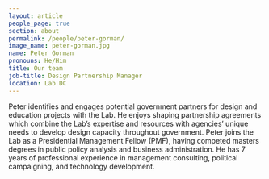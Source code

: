 ```yaml
---
layout: article
people_page: true
section: about
permalink: /people/peter-gorman/
image_name: peter-gorman.jpg
name: Peter Gorman
pronouns: He/Him
title: Our team
job-title: Design Partnership Manager
location: Lab DC
---
```


Peter identifies and engages potential government partners for design and education projects with the Lab. He enjoys shaping partnership agreements which combine the Lab’s expertise and resources with agencies’ unique needs to develop design capacity throughout government. Peter joins the Lab as a Presidential Management Fellow (PMF), having competed masters degrees in public policy analysis and business administration. He has 7 years of professional experience in management consulting, political campaigning, and technology development.
